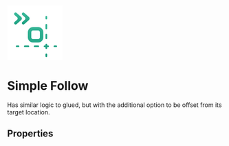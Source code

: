 <img alt="Follow Simple" class="page-header-icon" src="../assets/follow-simple.svg" />

# Simple Follow

Has similar logic to glued, but with the additional option to be offset from its target location.


## Properties
<!--@include: ./parts/follow-mode.md-->

<!--@include: ./parts/follow-target.md-->

<!--@include: ./parts/follow-offset.md-->

<!--@include: ./parts/damping.md-->

<!--@include: ./parts/damping-value.md-->

